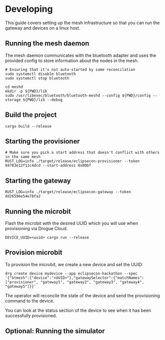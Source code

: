 # Developing

This guide covers setting up the mesh infrastructure so that you can run the gateway and devices on a linux host.

## Running the mesh daemon

The mesh daemon communicates with the bluetooth adapter and uses the provided config to store information about the nodes in the mesh.

```
# Ensuring that it's not auto-started by some reconcilation
sudo systemctl disable bluetooth
sudo systemctl stop bluetooth

cd meshd
mkdir -p ${PWD}/lib
sudo /usr/libexec/bluetooth/bluetooth-meshd --config ${PWD}/config --storage ${PWD}/lib --debug
```

## Build the project

```
cargo build --release
```

## Starting the provisioner

```
# Make sure you pick a start address that doesn't conflict with others in the same mesh
RUST_LOG=info ./target/release/eclipsecon-provisioner --token 84783e12f11c4dcd --start-address 0x00bf
```

## Starting the gateway

```
RUST_LOG=info ./target/release/eclipsecon-gateway --token dd26596e54e78fa2
```


## Running the microbit

Flash the microbit with the desired UUID which you will use when provisioning via Drogue Cloud.

```
DEVICE_UUID=<uuid> cargo run --release
```

## Provision microbit

To provision the microbit, we create a new device and set the UUID:

```
drg create device mydevice --app eclipsecon-hackathon --spec '{"btmesh":{"device":"<UUID>"},"gatewaySelector":{"matchNames":["provisioner", "gateway1", "gateway2", "gateway3", "gateway4", "gateway5"]}}'
```

The operator will reconcile the state of the device and send the provisioning command to the device.

You can look at the status section of the device to see when it has been successfully provisioned.

## Optional: Running the simulator
